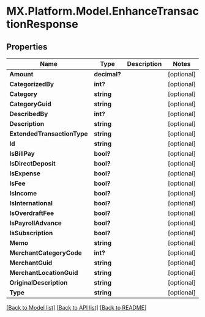# MX.Platform.Model.EnhanceTransactionResponse

## Properties

Name | Type | Description | Notes
------------ | ------------- | ------------- | -------------
**Amount** | **decimal?** |  | [optional] 
**CategorizedBy** | **int?** |  | [optional] 
**Category** | **string** |  | [optional] 
**CategoryGuid** | **string** |  | [optional] 
**DescribedBy** | **int?** |  | [optional] 
**Description** | **string** |  | [optional] 
**ExtendedTransactionType** | **string** |  | [optional] 
**Id** | **string** |  | [optional] 
**IsBillPay** | **bool?** |  | [optional] 
**IsDirectDeposit** | **bool?** |  | [optional] 
**IsExpense** | **bool?** |  | [optional] 
**IsFee** | **bool?** |  | [optional] 
**IsIncome** | **bool?** |  | [optional] 
**IsInternational** | **bool?** |  | [optional] 
**IsOverdraftFee** | **bool?** |  | [optional] 
**IsPayrollAdvance** | **bool?** |  | [optional] 
**IsSubscription** | **bool?** |  | [optional] 
**Memo** | **string** |  | [optional] 
**MerchantCategoryCode** | **int?** |  | [optional] 
**MerchantGuid** | **string** |  | [optional] 
**MerchantLocationGuid** | **string** |  | [optional] 
**OriginalDescription** | **string** |  | [optional] 
**Type** | **string** |  | [optional] 

[[Back to Model list]](../README.md#documentation-for-models) [[Back to API list]](../README.md#documentation-for-api-endpoints) [[Back to README]](../README.md)

